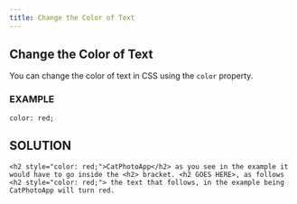 ```yaml
---
title: Change the Color of Text
---
```

## Change the Color of Text

You can change the color of text in CSS using the `color` property.

### EXAMPLE

```
color: red;
```

## SOLUTION

```
<h2 style="color: red;">CatPhotoApp</h2> as you see in the example it would have to go inside the <h2> bracket. <h2 GOES HERE>, as follows <h2 style="color: red;"> the text that follows, in the example being CatPhotoApp will turn red.
```
<!-- The article goes here, in GitHub-flavored Markdown. Feel free to add YouTube videos, images, and CodePen/JSBin embeds  -->
